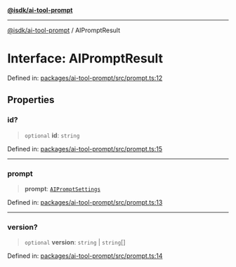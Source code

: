 [**@isdk/ai-tool-prompt**](../README.md)

***

[@isdk/ai-tool-prompt](../globals.md) / AIPromptResult

# Interface: AIPromptResult

Defined in: [packages/ai-tool-prompt/src/prompt.ts:12](https://github.com/isdk/ai-tool-prompt.js/blob/70ce94702eed9d85cca3f3ee34932e2e7327d2ba/src/prompt.ts#L12)

## Properties

### id?

> `optional` **id**: `string`

Defined in: [packages/ai-tool-prompt/src/prompt.ts:15](https://github.com/isdk/ai-tool-prompt.js/blob/70ce94702eed9d85cca3f3ee34932e2e7327d2ba/src/prompt.ts#L15)

***

### prompt

> **prompt**: [`AIPromptSettings`](AIPromptSettings.md)

Defined in: [packages/ai-tool-prompt/src/prompt.ts:13](https://github.com/isdk/ai-tool-prompt.js/blob/70ce94702eed9d85cca3f3ee34932e2e7327d2ba/src/prompt.ts#L13)

***

### version?

> `optional` **version**: `string` \| `string`[]

Defined in: [packages/ai-tool-prompt/src/prompt.ts:14](https://github.com/isdk/ai-tool-prompt.js/blob/70ce94702eed9d85cca3f3ee34932e2e7327d2ba/src/prompt.ts#L14)
